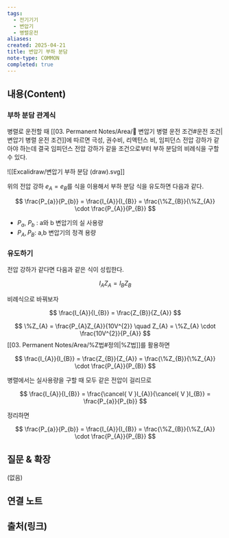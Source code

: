 ```yaml
---
tags:
  - 전기기기
  - 변압기
  - 병렬운전
aliases: 
created: 2025-04-21
title: 변압기 부하 분담
note-type: COMMON
completed: true
---
```


## 내용(Content)

### 부하 분담 관계식

병렬로 운전할 때 [[03. Permanent Notes/Area/📝 변압기 병렬 운전 조건#운전 조건|변압기 병렬 운전 조건]]에 따르면 극성, 권수비, 리액턴스 비, 임피던스 전압 강하가 같아야 하는데 결국 임피던스 전압 강하가 같을 조건으로부터 부하 분담의 비례식을 구할 수 있다.

![[Excalidraw/변압기 부하 분담 (draw).svg]]

위의 전압 강하 $e_{A} = e_{B}$를 식을 이용해서 부하 분담 식을 유도하면 다음과 같다.

$$
\frac{P_{a}}{P_{b}} = \frac{I_{A}}{I_{B}} = \frac{\%Z_{B}}{\%Z_{A}} \cdot \frac{P_{A}}{P_{B}}
$$

- $P_{a}$, $P_{b}$ : a와 b 변압기의 실 사용량
- $P_{A}, P_{B}$: a,b 변압기의 정격 용량

### 유도하기

전압 강하가 같다면 다음과 같은 식이 성립한다.

$$
I_{A}Z_{A} = I_{B}Z_{B}
$$

비례식으로 바꿔보자

$$
\frac{I_{A}}{I_{B}} = \frac{Z_{B}}{Z_{A}}
$$


$$
\%Z_{A} = \frac{P_{A}Z_{A}}{10V^{2}} \quad Z_{A} = \%Z_{A} \cdot \frac{10V^{2}}{P_{A}}
$$
[[03. Permanent Notes/Area/%Z법#정의|%Z법]]를 활용하면

$$
\frac{I_{A}}{I_{B}} = \frac{Z_{B}}{Z_{A}} = \frac{\%Z_{B}}{\%Z_{A}} \cdot \frac{P_{A}}{P_{B}}
$$

병렬에서는 실사용량을 구할 때 모두 같은 전압이 걸리므로

$$
\frac{I_{A}}{I_{B}} = \frac{\cancel{ V }I_{A}}{\cancel{ V }I_{B}} = \frac{P_{a}}{P_{b}}
$$

정리하면

$$
\frac{P_{a}}{P_{b}} = \frac{I_{A}}{I_{B}} = \frac{\%Z_{B}}{\%Z_{A}} \cdot \frac{P_{A}}{P_{B}}
$$

## 질문 & 확장

(없음)

## 연결 노트

## 출처(링크)

